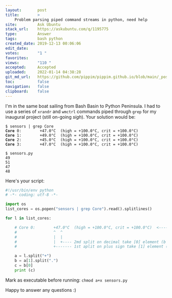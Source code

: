 ```yaml
---
layout:       post
title:        >
    Problem parsing piped command streams in python, need help
site:         Ask Ubuntu
stack_url:    https://askubuntu.com/q/1195775
type:         Answer
tags:         bash python
created_date: 2019-12-13 00:06:06
edit_date:    
votes:        "1 "
favorites:    
views:        "110 "
accepted:     Accepted
uploaded:     2022-01-14 04:38:28
git_md_url:   https://github.com/pippim/pippim.github.io/blob/main/_posts/2019/2019-12-13-Problem-parsing-piped-command-streams-in-python,-need-help
toc:          false
navigation:   false
clipboard:    false
---
```


I'm in the same boat sailing from Bash Basin to Python Peninsula. I had to use a series of `xrandr` and `wmctrl` commands piped through `grep` for my inaugural project (still on-going *sigh*). Your solution would be:

<!-- Language-all: lang-python -->

<pre><code>$ sensors | grep Core
<b>Core</b> 0:        +47.0°C  (high = +100.0°C, crit = +100.0°C)
<b>Core</b> 1:        +49.0°C  (high = +100.0°C, crit = +100.0°C)
<b>Core</b> 2:        +45.0°C  (high = +100.0°C, crit = +100.0°C)
<b>Core</b> 3:        +47.0°C  (high = +100.0°C, crit = +100.0°C)
</code></pre>

``` 
$ sensors.py
49
51
47
48
```

Here's your script:

``` python
#!/usr/bin/env python
# -*- coding: utf-8 -*-

import os
list_cores = os.popen("sensors | grep Core").read().splitlines()

for l in list_cores:

    # Core 0:        +47.0°C  (high = +100.0°C, crit = +100.0°C)  <---- sample
    #                ^  ^
    #                |  |
    #                |  +---- 2md split on decimal take [0] element (b list)
    #                +------- 1st aplit on plus sign take [1] element (a list)

    a = l.split("+") 
    b = a[1].split(".")
    c = b[0]
    print (c)
```

Mark as executable before running: `chmod a+x sensors.py`

Happy to answer any questions :)

